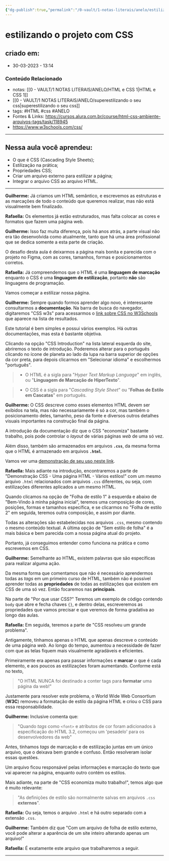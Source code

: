 ```yaml
---
{"dg-publish":true,"permalink":"/0-vault/1-notas-literais/anelo/estilizando-o-projeto-com-css/","tags":["HTML","css","ANELO"],"dgHomeLink":true,"dgShowLocalGraph":true,"dgShowFileTree":true,"dgEnableSearch":true}
---
```


# estilizando o projeto com CSS

## criado em: 
-  30-03-2023 - 13:14

### Conteúdo Relacionado
- notas: [[0 - VAULT/1 NOTAS LITERAIS/ANELO/HTML e CSS 1\|HTML e CSS 1]]
- [[0 - VAULT/1 NOTAS LITERAIS/ANELO/superestilizando o seu css\|superestilizando o seu css]]
- tags: #HTML #css #ANELO 
- Fontes & Links: https://cursos.alura.com.br/course/html-css-ambiente-arquivos-tags/task/118945
- https://www.w3schools.com/css/

---
## Nessa aula você aprendeu:

-   O que é CSS (Cascading Style Sheets);
-   Estilização na prática;
-   Propriedades CSS;
-   Criar um arquivo externo para estilizar a página;
-   Integrar o arquivo CSS ao arquivo HTML.

---


**Guilherme:** Já criamos um HTML semântico, e escrevemos as estruturas e as marcações de todo o conteúdo que queremos realizar, mas não está visualmente bem finalizado.

**Rafaella:** Os elementos já estão estruturados, mas falta colocar as cores e formatos que fazem uma página web.

**Guilherme:** Isso faz muita diferença, pois há anos atrás, a parte visual não era tão desenvolvida como atualmente, tanto que há uma área profissional que se dedica somente a esta parte de criação.

O desafio desta aula é deixarmos a página mais bonita e parecida com o projeto no Figma, com as cores, tamanhos, formas e posicionamentos corretos.

**Rafaella:** Já compreendemos que o HTML é uma **linguagem de marcação** enquanto o CSS é uma **linguagem de estilização**, portanto **não** são linguagens de programação.

Vamos começar a estilizar nossa página.

**Guilherme:** Sempre quando formos aprender algo novo, é interessante consultarmos a **documentação**. Na barra de busca do navegador, digitaremos "CSS w3s" para acessarmos o [link sobre CSS no W3Schools](https://www.w3schools.com/css/) que aparece na lista de resultados.

Este tutorial é bem simples e possui vários exemplos. Há outras documentações, mas esta é bastante objetiva.

Clicando na opção "CSS Introduction" na lista lateral esquerda do site, abriremos o texto de introdução. Poderemos alterar para o português clicando no ícone de planeta ao lado da lupa na barra superior de opções da cor preta, para depois clicarmos em "Selecionar idioma" e escolhermos "português".

> -   O HTML é a sigla para "_Hyper Text Markup Language_" em inglês, ou "**Linguagem de Marcação de HiperTexto**".

> -   O CSS é a sigla para "_Cascading Style Sheet_" ou "**Folhas de Estilo em Cascatas**" em português.

**Guilherme:** O CSS descreve como esses elementos HTML devem ser exibidos na tela, mas não necessariamente é só a cor, mas também o posicionamento deles, tamanho, peso da fonte e diversos outros detalhes visuais importantes na construção final da página.

A introdução da documentação diz que o CSS "economiza" bastante trabalho, pois pode controlar o _layout_ de várias páginas _web_ de uma só vez.

Além disso, também são armazenados em arquivos **`.css`**, da mesma forma que o HTML é armazenado em arquivos **`.html`**.

Vamos ver uma [demonstração de seu uso neste link](https://www.w3schools.com/css/css_intro.asp).

**Rafaella:** Mais adiante na introdução, encontraremos a parte de "Demonstração CSS - Uma página HTML - Vários estilos!" com um mesmo arquivo `.html` relacionados com arquivos `.css` diferentes, ou seja, com estilizações diferentes aplicados a um mesmo HTML.

Quando clicamos na opção de "Folha de estilo 1" à esquerda e abaixo de "Bem-Vindo à minha página inicial", teremos uma composição de cores, posições, formas e tamanhos específica, e se clicarmos no "Folha de estilo 2" em seguida, teremos outra composição, e assim por diante.

Todas as alterações são estabelecidas nos arquivos `.css`, mesmo contendo o mesmo conteúdo textual. A última opção de "Sem estilo de folha" é a mais básica e bem parecida com a nossa página atual do projeto.

Portanto, já conseguimos entender como funciona na prática e como escrevemos em CSS.

**Guilherme:** Semelhante ao HTML, existem palavras que são específicas para realizar alguma ação.

Da mesma forma que comentamos que não é necessário aprendermos todas as _tags_ em um primeiro curso de HTML, também não é possível aprender todas as **propriedades** de todas as estilizações que existem em CSS de uma só vez. Então focaremos nas **principais**.

Na parte de "Por que usar CSS?" Teremos um exemplo de código contendo `body` que abre e fecha chaves `{}`, e dentro delas, escreveremos as propriedades que vamos precisar e que veremos de forma gradativa ao longo das aulas.

**Rafaella:** Em seguida, teremos a parte de "CSS resolveu um grande problema".

Antigamente, tínhamos apenas o HTML que apenas descreve o conteúdo de uma página _web_. Ao longo do tempo, aumentou a necessidade de fazer com que as telas fiquem mais visualmente agradáveis e eficientes.

Primeiramente era apenas para passar informações e **marcar** o que é cada elemento, e aos poucos as estilizações foram aumentando. Conforme está no texto,

> "O HTML NUNCA foi destinado a conter tags para **formatar** uma página da web!"

Justamente para resolver este problema, o World Wide Web Consortium (**W3C**) removeu a formatação de estilo da página HTML e criou o CSS para essa responsabilidade.

**Guilherme:** Inclusive comenta que:

> "Quando _tags_ como `<font>` e atributos de cor foram adicionados à especificação do HTML 3.2, começou um 'pesadelo' para os desenvolvedores da web"

Antes, tínhamos _tags_ de marcação e de estilização juntas em um único arquivo, que o deixava bem grande e confuso. Então resolveram isolar essas questões.

Um arquivo ficou responsável pelas informações e marcação do texto que vai aparecer na página, enquanto outro contém os estilos.

Mais adiante, na parte de "CSS economiza muito trabalho!", temos algo que é muito relevante:

> "As definições de estilo são normalmente salvas em arquivos `.css` **externos**".

**Rafaella:** Ou seja, temos o arquivo `.html` e há outro separado com a extensão `.css`.

**Guilherme:** Também diz que "Com um arquivo de folha de estilo externo, você pode alterar a aparência de um site inteiro alterando apenas um arquivo!"

**Rafaella:** É exatamente este arquivo que trabalharemos a seguir.

---

